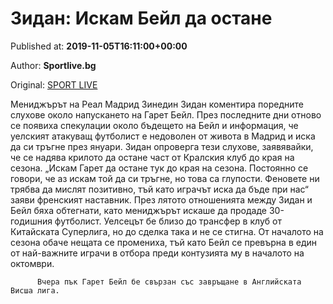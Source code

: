 
# Зидан: Искам Бейл да остане

Published at: **2019-11-05T16:11:00+00:00**

Author: **Sportlive.bg**

Original: [SPORT LIVE](https://www.sportlive.bg/worldfootball/spain/zidan-iskam-bejl-da-ostane-1403211.html)

Мениджърът на Реал Мадрид Зинедин Зидан коментира поредните слухове около напускането на Гарет Бейл. През последните дни отново се появиха спекулации около бъдещето на Бейл и информация, че уелският атакуващ футболист е недоволен от живота в Мадрид и иска да си тръгне през януари. Зидан опроверга тези слухове, заявявайки, че се надява крилото да остане част от Кралския клуб до края на сезона.
„Искам Гарет да остане тук до края на сезона. Постоянно се говори, че аз искам той да си тръгне, но това са глупости. Феновете ни трябва да мислят позитивно, тъй като играчът иска да бъде при нас“ заяви френският наставник.
През лятото отношенията между Зидан и Бейл бяха обтегнати, като мениджърът искаше да продаде 30-годишния футболист. Уелсецът бе близо до трансфер в клуб от Китайската Суперлига, но до сделка така и не се стигна. От началото на сезона обаче нещата се промениха, тъй като Бейл се превърна в един от най-важните играчи в отбора преди контузията му в началото на октомври.

        
          Вчера пък Гарет Бейл бе свързан със завръщане в Английската Висша лига.
        
      
